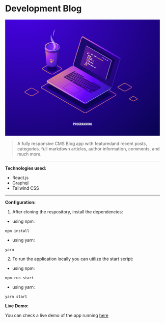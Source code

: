 # Development Blog

![Portfolio Logo](./assets/img/logo.svg)

> A fully responsive CMS Blog app with featuredand recent posts, categories. full markdown articles, author information, comments, and much more.

---

**Technologies used:**

- React.js
- Graphql
- Tailwind CSS

---

**Configuration:**

1. After cloning the respository, install the dependencies:

- using npm:

```
npm install
```

- using yarn:

```
yarn
```

2. To run the application locally you can utilize the start script:

- using npm:

```
npm run start
```

- using yarn:

```
yarn start
```

**Live Demo:**

You can check a live demo of the app running [here](https://developmentblog.vercel.app)
